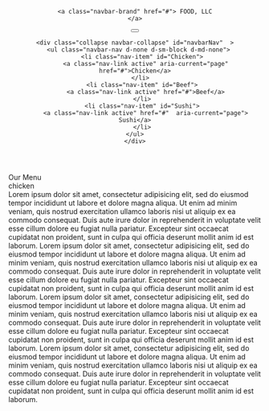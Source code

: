 <!DOCTYPE html>
<html>
<head>
	<meta charset="utf-8">
	<meta name="viewport" content="width=device-width, initial-scale=1">
	<title>module 3 assignment </title>
	<!-- bootstrap cdn source codes -->
	<link rel="stylesheet" type="text/css" href="bootstrap-5.0.2-dist/css/bootstrap.min.css">
	<link rel="stylesheet" type="text/css" href="assg.css">
</head>
<body>
<header>
<nav class="navbar navbar-expand-lg navbar-light" id="navbar-line">
  <div class="container-fluid" id="item">
    
    <a class="navbar-brand" href="#"> FOOD, LLC
    </a>
 <button class="navbar-toggler" type="button" data-bs-toggle="collapse" data-bs-target="#navbarNav" aria-controls="navbarNav" aria-expanded="false" aria-label="Toggle navigation">
  <span class="navbar-toggler-icon"></span>
  </button>

    <div class="collapse navbar-collapse" id="navbarNav"  >
      <ul class="navbar-nav d-none d-sm-block d-md-none">
        <li class="nav-item" id="Chicken">
          <a class="nav-link active" aria-current="page" href="#">Chicken</a>
        </li> 
        <li class="nav-item" id="Beef">
          <a class="nav-link active" href="#">Beef</a>
        </li>
        <li class="nav-item" id="Sushi">
          <a class="nav-link active" href="#"  aria-current="page"> Sushi</a>
        </li>
      </ul>  
    </div>
  </div>
</nav>
</header>

<section > 

<div id="head"> Our Menu</div>

<div class="box" id="text"> <span>chicken</span> <br> Lorem ipsum dolor sit amet, consectetur adipisicing elit, sed do eiusmod
tempor incididunt ut labore et dolore magna aliqua. Ut enim ad minim veniam,
quis nostrud exercitation ullamco laboris nisi ut aliquip ex ea commodo
consequat. Duis aute irure dolor in reprehenderit in voluptate velit esse
cillum dolore eu fugiat nulla pariatur. Excepteur sint occaecat cupidatat non
proident, sunt in culpa qui officia deserunt mollit anim id est laborum. Lorem ipsum dolor sit amet, consectetur adipisicing elit, sed do eiusmod
tempor incididunt ut labore et dolore magna aliqua. Ut enim ad minim veniam,
quis nostrud exercitation ullamco laboris nisi ut aliquip ex ea commodo
consequat. Duis aute irure dolor in reprehenderit in voluptate velit esse
cillum dolore eu fugiat nulla pariatur. Excepteur sint occaecat cupidatat non
proident, sunt in culpa qui officia deserunt mollit anim id est laborum. Lorem ipsum dolor sit amet, consectetur adipisicing elit, sed do eiusmod
tempor incididunt ut labore et dolore magna aliqua. Ut enim ad minim veniam,
quis nostrud exercitation ullamco laboris nisi ut aliquip ex ea commodo
consequat. Duis aute irure dolor in reprehenderit in voluptate velit esse
cillum dolore eu fugiat nulla pariatur. Excepteur sint occaecat cupidatat non
proident, sunt in culpa qui officia deserunt mollit anim id est laborum. Lorem ipsum dolor sit amet, consectetur adipisicing elit, sed do eiusmod
tempor incididunt ut labore et dolore magna aliqua. Ut enim ad minim veniam,
quis nostrud exercitation ullamco laboris nisi ut aliquip ex ea commodo
consequat. Duis aute irure dolor in reprehenderit in voluptate velit esse
cillum dolore eu fugiat nulla pariatur. Excepteur sint occaecat cupidatat non
proident, sunt in culpa qui officia deserunt mollit anim id est laborum. </div> 
</section>

<!-- bootstrap js source codes -->
<script src="bootstrap-5.0.2-dist/js/bootstrap.min.js "></script>

</body>
</html>
